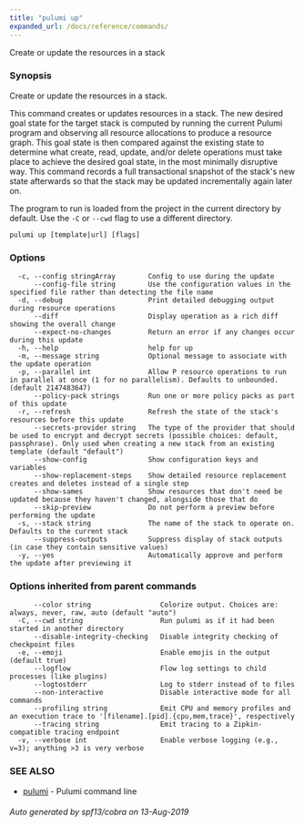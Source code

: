 ```yaml
---
title: "pulumi up"
expanded_url: /docs/reference/commands/
---
```




Create or update the resources in a stack

### Synopsis

Create or update the resources in a stack.

This command creates or updates resources in a stack. The new desired goal state for the target stack
is computed by running the current Pulumi program and observing all resource allocations to produce a
resource graph. This goal state is then compared against the existing state to determine what create,
read, update, and/or delete operations must take place to achieve the desired goal state, in the most
minimally disruptive way. This command records a full transactional snapshot of the stack's new state
afterwards so that the stack may be updated incrementally again later on.

The program to run is loaded from the project in the current directory by default. Use the `-C` or
`--cwd` flag to use a different directory.

```
pulumi up [template|url] [flags]
```

### Options

```
  -c, --config stringArray        Config to use during the update
      --config-file string        Use the configuration values in the specified file rather than detecting the file name
  -d, --debug                     Print detailed debugging output during resource operations
      --diff                      Display operation as a rich diff showing the overall change
      --expect-no-changes         Return an error if any changes occur during this update
  -h, --help                      help for up
  -m, --message string            Optional message to associate with the update operation
  -p, --parallel int              Allow P resource operations to run in parallel at once (1 for no parallelism). Defaults to unbounded. (default 2147483647)
      --policy-pack strings       Run one or more policy packs as part of this update
  -r, --refresh                   Refresh the state of the stack's resources before this update
      --secrets-provider string   The type of the provider that should be used to encrypt and decrypt secrets (possible choices: default, passphrase). Only used when creating a new stack from an existing template (default "default")
      --show-config               Show configuration keys and variables
      --show-replacement-steps    Show detailed resource replacement creates and deletes instead of a single step
      --show-sames                Show resources that don't need be updated because they haven't changed, alongside those that do
      --skip-preview              Do not perform a preview before performing the update
  -s, --stack string              The name of the stack to operate on. Defaults to the current stack
      --suppress-outputs          Suppress display of stack outputs (in case they contain sensitive values)
  -y, --yes                       Automatically approve and perform the update after previewing it
```

### Options inherited from parent commands

```
      --color string                 Colorize output. Choices are: always, never, raw, auto (default "auto")
  -C, --cwd string                   Run pulumi as if it had been started in another directory
      --disable-integrity-checking   Disable integrity checking of checkpoint files
  -e, --emoji                        Enable emojis in the output (default true)
      --logflow                      Flow log settings to child processes (like plugins)
      --logtostderr                  Log to stderr instead of to files
      --non-interactive              Disable interactive mode for all commands
      --profiling string             Emit CPU and memory profiles and an execution trace to '[filename].[pid].{cpu,mem,trace}', respectively
      --tracing string               Emit tracing to a Zipkin-compatible tracing endpoint
  -v, --verbose int                  Enable verbose logging (e.g., v=3); anything >3 is very verbose
```

### SEE ALSO

* [pulumi](/docs/reference/cli/pulumi/)	 - Pulumi command line

###### Auto generated by spf13/cobra on 13-Aug-2019
